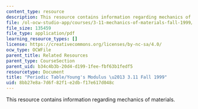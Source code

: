 ```yaml
---
content_type: resource
description: This resource contains information regarding mechanics of materials.
file: /ol-ocw-studio-app/courses/3-11-mechanics-of-materials-fall-1999/8bb27e8a7d6f82f1e2dbf17e617d048c_MIT3_11F99_youngsmodulusc.pdf
file_size: 135459
file_type: application/pdf
learning_resource_types: []
license: https://creativecommons.org/licenses/by-nc-sa/4.0/
ocw_type: OCWFile
parent_title: Related Resources
parent_type: CourseSection
parent_uid: b34c4b3b-20d4-d199-1fee-fbf63b1fedf5
resourcetype: Document
title: "Periodic Table/Young's Modulus \u2013 3.11 Fall 1999"
uid: 8bb27e8a-7d6f-82f1-e2db-f17e617d048c
---
```

This resource contains information regarding mechanics of materials.